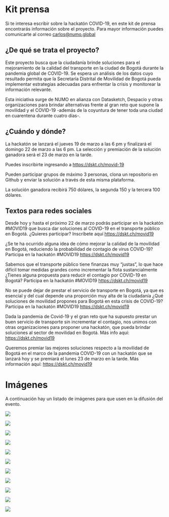 # Kit prensa


Si te interesa escribir sobre la hackatón COVID-19, en este kit de prensa encontrarás información sobre el proyecto. Para mayor información puedes comunicarte al correo carlos@numo.global

## ¿De qué se trata el proyecto?

Este proyecto busca que la ciudadanía brinde soluciones para el mejoramiento de la calidad del transporte en la ciudad de Bogotá durante la pandemia global de COVID-19. Se espera un análisis de los datos cuyo resultado permita que la Secretaría Distrital de Movilidad de Bogotá pueda implementar estrategias adecuadas para enfrentar la crisis y monitorear la información relevante.

Esta iniciativa surge de NUMO en alianza con Datasketch, Despacio y otras organizaciones para brindar alternativas frente al gran reto que supone la movilidad y el COVID-19 -además de la coyuntura de tener toda una ciudad en cuarentena durante cuatro días-.

## ¿Cuándo y dónde?

La hackatón se lanzará el jueves 19 de marzo a las 6 pm y finalizará el domingo 22 de marzo a las 6 pm. La selección y premiación de la solución ganadora será el 23 de marzo en la tarde.

Puedes inscribirte ingresando a  https://dskt.ch/movid-19

Pueden participar grupos de máximo 3 personas, clona un repositorio en Github y enviar la solución a través de esta misma plataforma.

La solución ganadora recibirá 750 dólares, la segunda 150 y la tercera 100 dólares.

## Textos para redes sociales

Desde hoy y hasta el próximo 22 de marzo podrás participar en la hackatón #MOVID19 que busca dar soluciones al COVID-19 en el transporte público en Bogotá.
¿Quieres participar? Inscríbete aquí https://dskt.ch/movid19

¿Se te ha ocurrido alguna idea de cómo mejorar la calidad de la movilidad en Bogotá, reduciendo la probabilidad de contagio de virus COVID-19?
Participa en la hackatón #MOVID19 https://dskt.ch/movid19

Sabemos que el transporte público tiene finanzas muy “justas”, lo que hace difícil tomar medidas grandes como incrementar la flota sustancialmente ¿Tienes alguna propuesta para reducir el contagio por COVID-19 en Bogotá?
Participa en la hackatón #MOVID19 https://dskt.ch/movid19

No se puede dejar de prestar el servicio de transporte en Bogotá, ya que es esencial y del cual depende una proporción muy alta de la ciudadanía ¿Qué soluciones de movilidad propones para Bogotá en esta crisis de COVID-19? Participa en la hackatón #MOVID19 https://dskt.ch/movid19

Dada la pandemia de Covid-19 y el gran reto que ha supuesto prestar un buen servicio de transporte  sin incrementar el contagio, nos unimos con otras organizaciones para proponer una hackatón, que pueda brindar soluciones al sector de movilidad en Bogotá. Más info aquí:  https://dskt.ch/movid19

Queremos premiar las mejores soluciones respecto a la movilidad de Bogotá en el marco de la pandemia COVID-19 con un hackatón que se lanzará hoy y se premiará el lunes 23 de marzo en la tarde. Más información aquí:  https://dskt.ch/movid19


# Imágenes

A continuación hay un listado de imágenes para que usen en la difusión del evento.

![](/static/kit/1.png)

![](/static/kit/2.png)

![](/static/kit/3.png)

![](/static/kit/4.png)

![](/static/kit/5.png)

![](/static/kit/6.png)

![](/static/kit/7.png)

![](/static/kit/8.png)

![](/static/kit/9.png)

![](/static/kit/10.png)

![](/static/kit/11.png)
